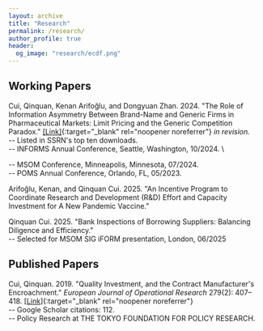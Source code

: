 ```yaml
---
layout: archive
title: "Research"
permalink: /research/
author_profile: true
header:
  og_image: "research/ecdf.png"
---
```


## Working Papers
Cui, Qinquan, Kenan Arifoğlu, and Dongyuan Zhan. 2024. &quot;The Role of Information Asymmetry Between Brand-Name and Generic Firms in Pharmaceutical Markets: Limit Pricing and the Generic Competition Paradox.&quot; [[Link]](https://papers.ssrn.com/sol3/papers.cfm?abstract_id=4660532){:target="_blank" rel="noopener noreferrer"} 
<i>in revision.</i> \
-- Listed in SSRN's top ten downloads. \
-- INFORMS Annual Conference, Seattle, Washington, 10/2024. \
<!-- -- MSOM Conference, The University of Minnesota, Minneapolis, Minnesota, 07/2024. \ -->
-- MSOM Conference, Minneapolis, Minnesota, 07/2024. \
-- POMS Annual Conference, Orlando, FL, 05/2023.

Arifoğlu, Kenan, and Qinquan Cui. 2025. &quot;An Incentive Program to Coordinate Research and Development (R&D) Effort and Capacity Investment for A New Pandemic Vaccine.&quot; 

Qinquan Cui. 2025. &quot;Bank Inspections of Borrowing Suppliers: Balancing Diligence and Efficiency.&quot; \
-- Selected for MSOM SIG iFORM presentation, London, 06/2025 


## Published Papers
Cui, Qinquan. 2019. &quot;Quality Investment, and the Contract Manufacturer's Encroachment.&quot; <i>European Journal of Operational Research</i> 279(2): 407–418. [[Link]](https://doi.org/10.1016/j.ejor.2019.06.004){:target="_blank" rel="noopener noreferrer"} \
-- Google Scholar citations: 112. \
-- Policy Research at THE TOKYO FOUNDATION FOR POLICY RESEARCH.


<nbsp>


